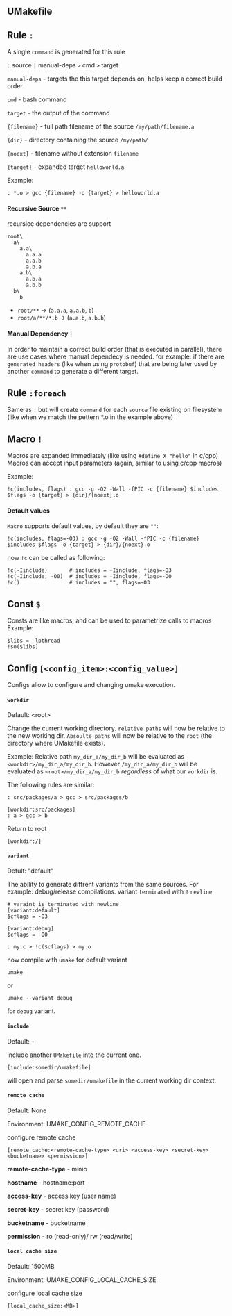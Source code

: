 

UMakefile
---------
## Rule `:`

A single `command` is generated for this rule

`:` source `|` manual-deps `>` cmd `>` target

`manual-deps` - targets the this target depends on, helps keep a correct build order

`cmd` - bash command

`target` - the output of the command


`{filename}` - full path filename of the source `/my/path/filename.a`

`{dir}` - directory containing the source `/my/path/`

`{noext}` - filename without extension `filename`

`{target}` - expanded target `helloworld.a`

Example:
```
: *.o > gcc {filename} -o {target} > helloworld.a
```

#### Recursive Source `**`
recursice dependencies are support
```
root\
  a\
    a.a\
      a.a.a
      a.a.b
      a.b.a
    a.b\
      a.b.a
      a.b.b
  b\
    b
```
* `root/**` -> (`a.a.a`, `a.a.b`, `b`)
* `root/a/**/*.b` -> (`a.a.b`, `a.b.b`)

#### Manual Dependency `|`
In order to maintain a correct build order (that is executed in parallel), there are use cases where manual dependecy is needed. for example: if there are `generated headers` (like when using `protobuf`) that are being later used by another `command` to generate a different target.


## Rule `:foreach`
Same as `:` but will create `command` for each `source` file existing on filesystem (like when we match the pettern *.o in the example above)

## Macro `!`
Macros are expanded immediately (like using `#define X "hello"` in c/cpp)
Macros can accept input parameters (again, similar to using c/cpp macros)

Example:
```
!c(includes, flags) : gcc -g -O2 -Wall -fPIC -c {filename} $includes $flags -o {target} > {dir}/{noext}.o
```
#### Default values
`Macro` supports default values, by default they are `""`:
```
!c(includes, flags=-O3) : gcc -g -O2 -Wall -fPIC -c {filename} $includes $flags -o {target} > {dir}/{noext}.o
```
now `!c` can be called as following:
```
!c(-Iinclude)       # includes = -Iinclude, flags=-O3
!c(-Iinclude, -O0)  # includes = -Iinclude, flags=-O0
!c()                # includes = "", flags=-O3
```
## Const `$`
Consts are like macros, and can be used to parametrize calls to macros
Example:
```
$libs = -lpthread
!so($libs)
```

## Config `[<config_item>:<config_value>]`
Configs allow to configure and changing umake execution.

#### `workdir`
Default: \<root>

Change the current working directory.
`relative paths` will now be relative to the new working dir.
`Absoulte paths` will now be relative to the `root` (the directory where UMakefile exists).

Example:
Relative path `my_dir_a/my_dir_b` will be evaluated as `<workdir>/my_dir_a/my_dir_b`.
However `/my_dir_a/my_dir_b` will be evaluated as `<root>/my_dir_a/my_dir_b` *regardless* of what our `workdir` is.

The following rules are similar:

```
: src/packages/a > gcc > src/packages/b
```
```
[workdir:src/packages]
: a > gcc > b
```
Return to root
```
[workdir:/]
```

#### `variant`

Defult: "default"

The ability to generate diffrent variants from the same sources. For example: debug/release compilations. variant `terminated` with a `newline`
```
# varaint is terminated with newline
[variant:default]
$cflags = -O3

[variant:debug]
$cflags = -O0

: my.c > !c($cflags) > my.o
```
now compile with `umake` for default variant
```
umake
```
or
```
umake --variant debug
```
for `debug` variant.

#### `include`
Default: -

include another `UMakefile` into the current one.
```
[include:somedir/umakefile]
```
will open and parse `somedir/umakefile` in the current working dir context.

#### `remote cache`
Default: None

Environment: UMAKE_CONFIG_REMOTE_CACHE

configure remote cache
```
[remote_cache:<remote-cache-type> <uri> <access-key> <secret-key> <bucketname> <permission>]
```

**remote-cache-type** - minio

**hostname** - hostname:port

**access-key** - access key (user name)

**secret-key** - secret key (password)

**bucketname** - bucketname

**permission** - ro (read-only)/ rw (read/write)


#### `local cache size`
Default: 1500MB

Environment: UMAKE_CONFIG_LOCAL_CACHE_SIZE

configure local cache size
```
[local_cache_size:<MB>]
```